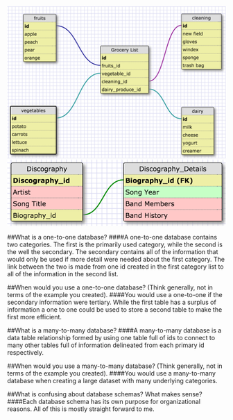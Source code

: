 <img src = "imgs/WWW_SQL_Designer 2.png" >
<img src = "imgs/WWW_SQL_Designer.png" >

##What is a one-to-one database?
####A one-to-one database contains two categories. The first is the primarily used category, while the second is the well the secondary. The secondary contains all of the information that would only be used if more detail were needed about the first category. The link between the two is made from one id created in the first category list to all of the information in the second list.


##When would you use a one-to-one database? (Think generally, not in terms of the example you created).
####You would use a one-to-one if the secondary information were tertiary. While the first table has a surplus of information a one to one could be used to store a second table to make the first more efficient.


##What is a many-to-many database?
####A many-to-many database is a data table relationship formed by using one table full of ids to connect to many other tables full of information delineated from each primary id respectively.


##When would you use a many-to-many database? (Think generally, not in terms of the example you created).
####You would use a many-to-many database when creating a large dataset with many underlying categories.


##What is confusing about database schemas? What makes sense?
####Each database schema has its own purpose for organizational reasons. All of this is mostly straight forward to me.

